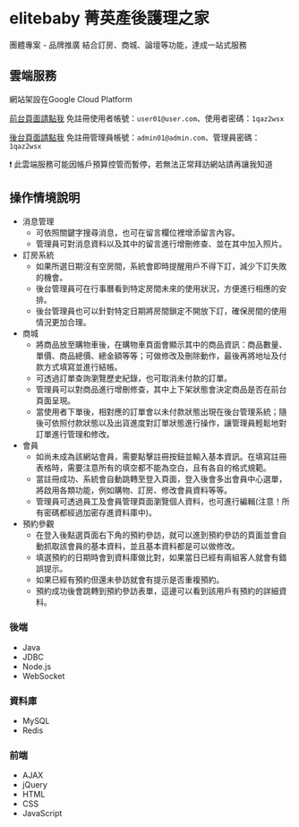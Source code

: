 # elitebaby 菁英產後護理之家

團體專案 - 品牌推廣
結合訂房、商城、論壇等功能，達成一站式服務

## 雲端服務
網站架設在Google Cloud Platform

[前台頁面請點我](http://104.199.226.245:8080/elitebaby/member/homepage.html)
免註冊使用者帳號：`user01@user.com`、使用者密碼：`1qaz2wsx`

[後台頁面請點我](http://104.199.226.245:8080/elitebaby/admin/member/emplogin.html)
免註冊管理員帳號：`admin01@admin.com`、管理員密碼：`1qaz2wsx`

:exclamation: 此雲端服務可能因帳戶預算控管而暫停，若無法正常拜訪網站請再讓我知道

## 操作情境說明

- 消息管理
  - 可依照關鍵字搜尋消息，也可在留言欄位裡增添留言內容。
  - 管理員可對消息資料以及其中的留言進行增刪修查、並在其中加入照片。
- 訂房系統
  - 如果所選日期沒有空房間，系統會即時提醒用戶不得下訂，減少下訂失敗的機會。
  - 後台管理員可在行事曆看到特定房間未來的使用狀況，方便進行相應的安排。
  - 後台管理員也可以針對特定日期將房間鎖定不開放下訂，確保房間的使用情況更加合理。
- 商城
  - 將商品放至購物車後，在購物車頁面會顯示其中的商品資訊：商品數量、單價、商品總價、總金額等等；可做修改及刪除動作，最後再將地址及付款方式填寫並進行結帳。
  - 可透過訂單查詢瀏覽歷史紀錄，也可取消未付款的訂單。
  - 管理員可以對商品進行增刪修查，其中上下架狀態會決定商品是否在前台頁面呈現。
  - 當使用者下單後，相對應的訂單會以未付款狀態出現在後台管理系統；隨後可依照付款狀態以及出貨進度對訂單狀態進行操作，讓管理員輕鬆地對訂單進行管理和修改。
- 會員
  - 如尚未成為該網站會員，需要點擊註冊按鈕並輸入基本資訊。在填寫註冊表格時，需要注意所有的填空都不能為空白，且有各自的格式規範。
  - 當註冊成功、系統會自動跳轉至登入頁面，登入後會多出會員中心選單，將啟用各類功能，例如購物、訂房、修改會員資料等等。
  - 管理員可透過員工及會員管理頁面瀏覽個人資料，也可進行編輯(注意！所有密碼都經過加密存進資料庫中)。
- 預約參觀
  - 在登入後點選頁面右下角的預約參訪，就可以進到預約參訪的頁面並會自動抓取該會員的基本資料，並且基本資料都是可以做修改。
  - 填選預約的日期時會到資料庫做比對，如果當日已經有兩組客人就會有錯誤提示。
  - 如果已經有預約但還未參訪就會有提示是否重複預約。
  - 預約成功後會跳轉到預約參訪表單，這邊可以看到該用戶有預約的詳細資料。

### 後端

- Java
- JDBC
- Node.js
- WebSocket

### 資料庫

- MySQL
- Redis

### 前端

- AJAX
- jQuery
- HTML
- CSS
- JavaScript
